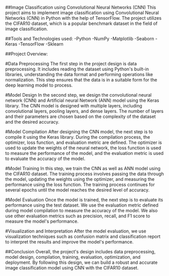 ##Image Classification using Convolutional Neural Networks (CNN)
This project aims to implement image classification using Convolutional Neural Networks (CNN) in Python with the help of TensorFlow. The project utilizes the CIFAR10 dataset, which is a popular benchmark dataset in the field of image classification.

##Tools and Technologies used:
-Python
-NumPy
-Matplotlib
-Seaborn
-Keras
-TensorFlow
-Sklearn

##Project Overview:

#Data Preprocessing
The first step in the project design is data preprocessing. It includes reading the dataset using Python's built-in libraries, understanding the data format and performing operations like normalization. This step ensures that the data is in a suitable form for the deep learning model to process.

#Model Design
In the second step, we design the convolutional neural network (CNN) and Artificial neural Network (ANN) model using the Keras library. The CNN model is designed with multiple layers, including convolutional layers, pooling layers, and dense layers. The number of layers and their parameters are chosen based on the complexity of the dataset and the desired accuracy.

#Model Compilation
After designing the CNN model, the next step is to compile it using the Keras library. During the compilation process, the optimizer, loss function, and evaluation metric are defined. The optimizer is used to update the weights of the neural network, the loss function is used to measure the performance of the model, and the evaluation metric is used to evaluate the accuracy of the model.

#Model Training
In this step, we train the CNN as well as ANN model using the CIFAR10 dataset. The training process involves passing the data through the model, updating the weights using the optimizer, and measuring the performance using the loss function. The training process continues for several epochs until the model reaches the desired level of accuracy.

#Model Evaluation
Once the model is trained, the next step is to evaluate its performance using the test dataset. We use the evaluation metric defined during model compilation to measure the accuracy of the model. We also use other evaluation metrics such as precision, recall, and F1 score to measure the model's performance.

#Visualization and Interpretation
After the model evaluation, we use visualization techniques such as confusion matrix and classification report to interpret the results and improve the model's performance.

##Conclusion
Overall, the project's design includes data preprocessing, model design, compilation, training, evaluation, optimization, and deployment. By following this design, we can build a robust and accurate image classification model using CNN with the CIFAR10 dataset.
